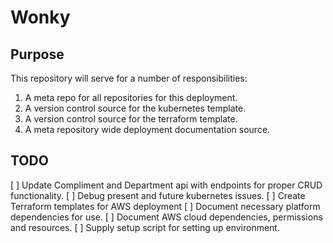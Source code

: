 # Wonky

## Purpose
This repository will serve for a number of responsibilities:
1. A meta repo for all repositories for this deployment.
2. A version control source for the kubernetes template.
3. A version control source for the terraform template.
4. A meta repository wide deployment documentation source.

## TODO
[ ] Update Compliment and Department api with endpoints for proper CRUD functionality.
[ ] Debug present and future kubernetes issues.
[ ] Create Terraform templates for AWS deployment
[ ] Document necessary platform dependencies for use.
[ ] Document AWS cloud dependencies, permissions and resources.
[ ] Supply setup script for setting up environment.